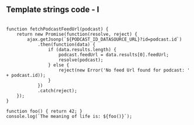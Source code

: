 ##  Template strings code - I

<pre>
	<code data-trim>
function fetchPodcastFeedUrl(podcast) {
	return new Promise(function(resolve, reject) {
		ajax.getJsonp(`${PODCAST_ID_DATASOURCE_URL}?id=podcast.id`)
			.then(function(data) {
				if (data.results.length) {
					podcast.feedUrl = data.results[0].feedUrl;
					resolve(podcast);
				} else {
					reject(new Error('No feed Url found for podcast: ' + podcast.id));
				}
			})
			.catch(reject);
	});
}

function foo() { return 42; }
console.log(`The meaning of life is: ${foo()}`);
	</code>
</pre>